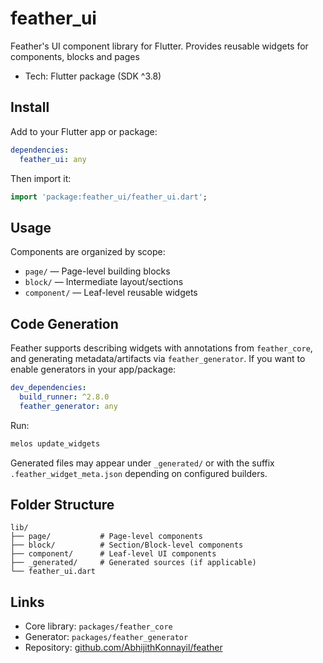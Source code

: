 # feather_ui

Feather's UI component library for Flutter. Provides reusable widgets for components, blocks and pages

- Tech: Flutter package (SDK ^3.8)

## Install

Add to your Flutter app or package:

```yaml
dependencies:
  feather_ui: any
```

Then import it:

```dart
import 'package:feather_ui/feather_ui.dart';
```

## Usage

Components are organized by scope:

- `page/` — Page-level building blocks
- `block/` — Intermediate layout/sections
- `component/` — Leaf-level reusable widgets

## Code Generation

Feather supports describing widgets with annotations from `feather_core`, and generating metadata/artifacts via `feather_generator`.
If you want to enable generators in your app/package:

```yaml
dev_dependencies:
  build_runner: ^2.8.0
  feather_generator: any
```

Run:

```sh
melos update_widgets
```

Generated files may appear under `_generated/` or with the suffix `.feather_widget_meta.json` depending on configured builders.

## Folder Structure

```text
lib/
├── page/           # Page-level components
├── block/          # Section/Block-level components
├── component/      # Leaf-level UI components
├── _generated/     # Generated sources (if applicable)
└── feather_ui.dart
```

## Links

- Core library: `packages/feather_core`
- Generator: `packages/feather_generator`
- Repository: [github.com/AbhijithKonnayil/feather](https://github.com/AbhijithKonnayil/feather)
